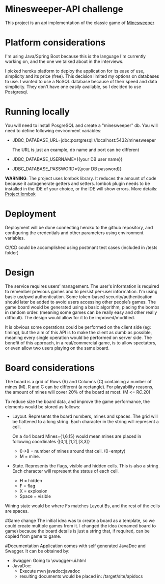 # Minesweeper-API challenge

This project is an api implementation of the classic game of [Minesweeper](https://en.wikipedia.org/wiki/Minesweeper_(video_game))

# Platform considerations
I'm using Java/Spring Boot because this is the language I'm currently working on, and the one we talked about in the interviews.

I picked heroku platform to deploy the application for its ease of use, simplicity and its price (free). This decision limited my options on databases to use. I wanted to use a NoSQL database because of their speed and data simplicity. They don't have one easily available, so I decided to use Postgresql.

# Running locally
You will need to install PosgreSQL and create a "minesweeper" db.
You will need to define following environment variables:
- JDBC_DATABASE_URL=jdbc:postgresql://localhost:5432/minesweeper

    The URL is just an example, db name and port can be different
- JDBC_DATABASE_USERNAME={{your DB user name}}
- JDBC_DATABASE_PASSWORD={{your DB password}}

**WARNING**: The project uses lombok library. It reduces the amount of code because it autogenerate getters and setters. lombok plugin needs to be installed in the IDE of your choice, or the IDE will show errors. More details: [Project lombok](https://projectlombok.org/setup/overview)

# Deployment
Deployment will be done connecting heroku to the github repository, and configuring the credentials and other parameters using environment variables.

CI/CD could be accomplished using postmant test cases (included in /tests folder) 

# Design
The service requires users’ management. The user's information is required to remember previous games and to persist per-user information.
I'm using basic usr/pwd authentication. Some token-based security/authentication should later be added to avoid users accessing other people’s games.
The game board would be generated using a basic algorithm, placing the bombs in random order. (meaning some games can be really easy and other really difficult). The design would allow for it to be improved/modified.

It is obvious some operations could be performed on the client side (eg: timing), but the aim of this API is to make the client as dumb as possible, meaning every single operation would be performed on server side.
The benefit of this approach, in a real/commercial game, is to allow spectators, or even allow two users playing on the same board.

# Board considerations
The board is a grid of Rows (R) and Columns (C) containing a number of mines (M). R and C can be different (a rectangle). For playability reasons, the amount of mines will cover 20% of the board at most. (M <= R*C*.20)  

To reduce size the board data, and improve the game performance, the elements would be stored as follows: 
   
- Layout. Represents the board numbers, mines and spaces. The grid will be flattened to a long string. Each character in the string will represent a cell.
    
    On a 4x4 board Mines={1,6,15} would mean mines are placed in following coordinates {[0,1],[1,2],[3,3]} 
    - 0->8 = number of mines around that cell. (0=empty)
    - M = mine.
    
- State. Represents the flags, visible and hidden cells. This is also a string. Each character will represent the status of each cell.
    - H = hidden
    - F = flag
    - X = explosion
    - Space = visible

Wining state would be where Fs matches Layout Bs, and the rest of the cells are spaces.

#Game change
The initial idea was to create a board as a template, so we could create multiple games from it. 
I changed the idea (renamed board to game) because the board details is just a string that, if required, can be copied from game to game.

#Documentation
Application comes with self generated JavaDoc and Swagger. It can be obtained by:
- Swagger: Going to \swagger-ui.html 
- JavaDoc:
    - Execute  mvn javadoc:javadoc
    - resulting documents would be placed in: /target/site/apidocs